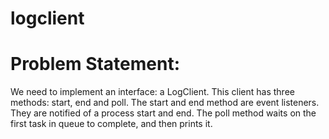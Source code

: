 # logclient

# Problem Statement:
  We need to implement an interface: a LogClient. 
  This client has three methods: start, end and poll.
  The start and end method are event listeners. 
  They are notified of a process start and end.
  The poll method waits on the first task in queue to complete, and then prints it.
